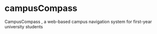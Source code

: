 # campusCompass
CampusCompass , a web-based campus navigation system for first-year university students
